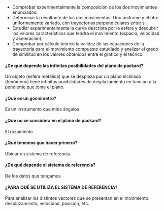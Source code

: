 + Comprobar experimentalmente la composición de los dos movimientos enunciados:
+ Determinar la resultante de los dos movimientos: Uno uniforme y el otro uniformemente variado, con trayectorias perpendiculares entre si.
+ Estudiar experimentalmente la curva descripta por la esfera y descubrir los valores característicos que tendrá el movimiento (espacio, velocidad y aceleración).
+ Comprobar por cálculo teórico la validez de las ecuaciones de la trayectoria para el movimiento compuesto estudiado y analizar el grado de similitud en los valores obtenidos entre el grafico y el teórico.



#### ¿De qué depende las infinitas posibilidades del plano de packard?
Un objeto (esfera metálica) que se desplaza por un plano inclinado (fenómeno) tiene infinitas posibilidades de desplazamiento en función a la pendiente que tome el plano.



#### ¿Qué es un goniómetro?
Es un instrumento que mide ángulos 




#### ¿Qué no se considera en el plano de packard?
El rozamiento



#### ¿Qué tenemos que hacer primero?
Ubicar un sistema de referencia



#### ¿De qué depende el sistema de referencia?
De los datos que tengamos



#### ¿PARA QUÉ SE UTILIZA EL SISTEMA DE REFERENCIA?
Para analizar los distintos vectores que se presentan en el movimiento: desplazamiento, velocidad, posición, etc.